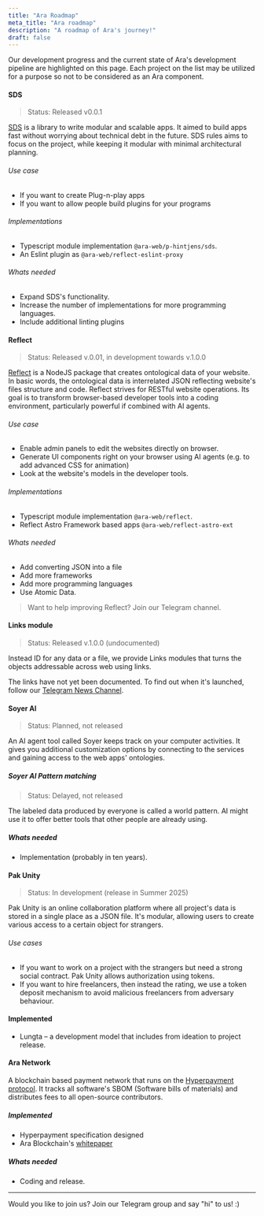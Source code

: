 ```yaml
---
title: "Ara Roadmap"
meta_title: "Ara roadmap"
description: "A roadmap of Ara's journey!"
draft: false
---
```


Our development progress and the current state of Ara's development pipeline are highlighted on this page. Each project on the list may be utilized for a purpose so not to be considered as an Ara component.

#### SDS

> Status: Released v0.0.1

[SDS](https://github.com/ara-foundation/web/blob/main/packages/p-hintjens/SDS.md) is a  library to write modular and scalable apps. It aimed to build apps fast
without worrying about technical debt in the future. SDS rules aims
to focus on the project, while keeping it modular with minimal architectural planning.

###### Use case
- If you want to create Plug-n-play apps
- If you want to allow people build plugins for your programs

###### Implementations
- Typescript module implementation `@ara-web/p-hintjens/sds`.
- An Eslint plugin as `@ara-web/reflect-eslint-proxy`

###### Whats needed
- Expand SDS's functionality.
- Increase the number of implementations for more programming languages.
- Include additional linting plugins

#### Reflect

> Status: Released v.0.01, in development towards v.1.0.0

[Reflect](https://github.com/ara-foundation/web/tree/main/packages/reflect) is a NodeJS package that creates ontological data of your website. In basic words, the ontological data is interrelated JSON reflecting website's files structure and code.
Reflect strives for RESTful website operations. Its goal is to transform browser-based developer tools into a coding environment, particularly powerful if combined with AI agents.

###### Use case
- Enable admin panels to edit the websites directly on browser.
- Generate UI components right on your browser using AI agents (e.g. to add advanced CSS for animation)
- Look at the website's models in the developer tools.

###### Implementations
- Typescript module implementation `@ara-web/reflect`.
- Reflect Astro Framework based apps `@ara-web/reflect-astro-ext`

###### Whats needed
- Add converting JSON into a file
- Add more frameworks
- Add more programming languages
- Use Atomic Data.

> Want to help improving Reflect? Join our Telegram channel.

#### Links module

> Status: Released v.1.0.0 (undocumented)

Instead ID for any data or a file, we provide Links modules that
turns the objects addressable across web using links.

The links have not yet been documented. To find out when it's launched, follow our [Telegram News Channel](t.me/arafoundation).

#### Soyer AI

> Status: Planned, not released

An AI agent tool called Soyer keeps track on your computer activities.
It gives you additional customization options by connecting to the services and gaining access to the web apps' ontologies.

##### Soyer AI Pattern matching

> Status: Delayed, not released

The labeled data produced by everyone is called a world pattern. 
 AI might use it to offer better tools that other people are already using.

##### Whats needed
- Implementation (probably in ten years).

#### Pak Unity

> Status: In development (release in Summer 2025)

Pak Unity is an online collaboration platform where all project's data is stored in a single place as a JSON file.
It's modular, allowing users to create various access to a certain object for strangers.

###### Use cases
- If you want to work on a project with the strangers but need a strong social contract. Pak Unity allows authorization using tokens.
- If you want to hire freelancers, then instead the rating, we use a token deposit mechanism to avoid malicious freelancers from adversary behaviour.

#### Implemented
- Lungta &ndash; a development model that includes from ideation to project release.

#### Ara Network
A blockchain based payment network that runs on the [Hyperpayment protocol](https://docs.google.com/document/d/1d3TgpcZGwnmzO3SXthvqX_hG5cji6Yj3oZUMvrwDm08/edit?usp=sharing).
It tracks all software's SBOM (Software bills of materials) and distributes fees to all open-source contributors.

##### Implemented
- Hyperpayment specification designed
- Ara Blockchain's [whitepaper](https://docs.google.com/document/d/1aNMg13er5YQGj7EzKcgLmshhfuB1t5D34a58aNPPbAk/edit?usp=sharing)

##### Whats needed
- Coding and release.

---

Would you like to join us? Join our Telegram group and say "hi" to us! :)